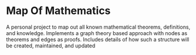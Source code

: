 # Map Of Mathematics
A personal project to map out all known mathematical theorems, definitions, and knowledge. Implements a graph theory based approach with nodes as theorems and edges as proofs. Includes details of how such a structure will be created, maintained, and updated
